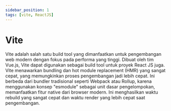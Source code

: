 ```yaml
---
sidebar_position: 1
tags: [vite, ReactJS]
---
```


# Vite

Vite adalah salah satu build tool yang dimanfaatkan untuk pengembangan web modern dengan fokus pada performa yang tinggi. Dibuat oleh tim Vue.js, Vite dapat digunakan sebagai build tool untuk proyek React JS juga. Vite menawarkan bundling dan hot module replacement (HMR) yang sangat cepat, yang memungkinkan proses pengembangan jadi lebih cepat. Ini berbeda dari bundler tradisional seperti Webpack atau Rollup, karena menggunakan konsep "esmodule" sebagai unit dasar pengelompokan, memanfaatkan fitur native dari browser modern. Ini menghasilkan waktu rebuild yang sangat cepat dan waktu render yang lebih cepat saat pengembangan.
